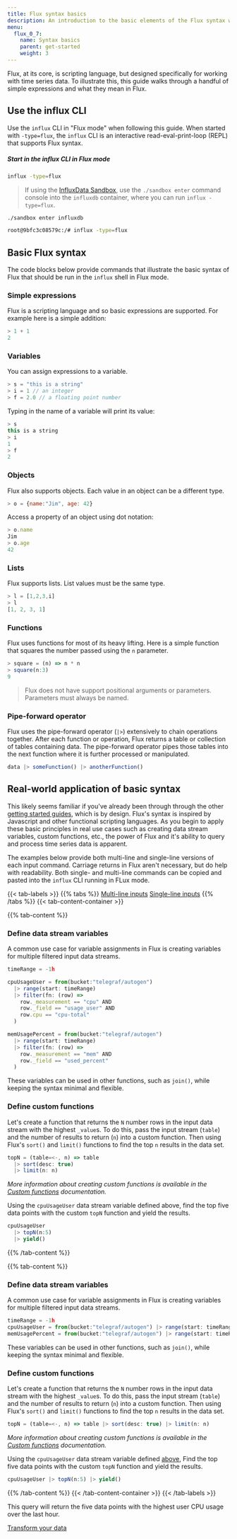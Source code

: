 ```yaml
---
title: Flux syntax basics
description: An introduction to the basic elements of the Flux syntax with real-world application examples.
menu:
  flux_0_7:
    name: Syntax basics
    parent: get-started
    weight: 3
---
```



Flux, at its core, is scripting language, but designed specifically for working with time series data.
To illustrate this, this guide walks through a handful of simple expressions and what they mean in Flux.

## Use the influx CLI
Use the `influx` CLI in "Flux mode" when following this guide.
When started with `-type=flux`, the `influx` CLI is an interactive read-eval-print-loop (REPL) that supports Flux syntax.

##### Start in the influx CLI in Flux mode
```bash
influx -type=flux
```

> If using the [InfluxData Sandbox](/platform/installation/sandbox-install), use the
> `./sandbox enter` command console into the `influxdb` container, where you can run `influx -type=flux`.
>
```bash
./sandbox enter influxdb

root@9bfc3c08579c:/# influx -type=flux
```

## Basic Flux syntax
The code blocks below provide commands that illustrate the basic syntax of Flux
that should be run in the `influx` shell in Flux mode.

### Simple expressions
Flux is a scripting language and so basic expressions are supported.
For example here is a simple addition:

```js
> 1 + 1
2
```

### Variables
You can assign expressions to a variable.

```js
> s = "this is a string"
> i = 1 // an integer
> f = 2.0 // a floating point number
```

Typing in the name of a variable will print its value:

```js
> s
this is a string
> i
1
> f
2
```

### Objects
Flux also supports objects. Each value in an object can be a different type.

```js
> o = {name:"Jim", age: 42}
```

Access a property of an object using dot notation:

```js
> o.name
Jim
> o.age
42
```

### Lists
Flux supports lists. List values must be the same type.

```js
> l = [1,2,3,i]
> l
[1, 2, 3, 1]
```

### Functions
Flux uses functions for most of its heavy lifting.
Here is a simple function that squares the number passed using the `n` parameter.

```js
> square = (n) => n * n
> square(n:3)
9
```

> Flux does not have support positional arguments or parameters.
> Parameters must always be named.

### Pipe-forward operator
Flux uses the pipe-forward operator (`|>`) extensively to chain operations together.
After each function or operation, Flux returns a table or collection of tables containing data.
The pipe-forward operator pipes those tables into the next function where it is further processed or manipulated.

```js
data |> someFunction() |> anotherFunction()
```

## Real-world application of basic syntax
This likely seems familiar if you've already been through through the other [getting started guides](/flux/v0.7/introduction/getting-started), which is by design.
Flux's syntax is inspired by Javascript and other functional scripting languages.
As you begin to apply these basic principles in real use cases such as creating data stream variables,
custom functions, etc., the power of Flux and it's ability to query and process time series data is apparent.

The examples below provide both multi-line and single-line versions of each input command.
Carriage returns in Flux aren't necessary, but do help with readability.
Both single- and multi-line commands can be copied and pasted into the `influx` CLI running in FLux mode.

{{< tab-labels >}}
  {{% tabs %}}
  [Multi-line inputs](#)
  [Single-line inputs](#)
  {{% /tabs %}}
{{< tab-content-container >}}

{{% tab-content %}}
### Define data stream variables
A common use case for variable assignments in Flux is creating variables for multiple filtered input data streams.

```js
timeRange = -1h

cpuUsageUser = from(bucket:"telegraf/autogen")
  |> range(start: timeRange)
  |> filter(fn: (row) =>
    row._measurement == "cpu" AND
    row._field == "usage_user" AND
    row.cpu == "cpu-total"
  )

memUsagePercent = from(bucket:"telegraf/autogen")
  |> range(start: timeRange)
  |> filter(fn: (row) =>
    row._measurement == "mem" AND
    row._field == "used_percent"
  )
```

These variables can be used in other functions, such as  `join()`, while keeping the syntax minimal and flexible.

### Define custom functions
Let's create a function that returns the `N` number rows in the input data stream with the highest `_value`s.
To do this, pass the input stream (`table`) and the number of results to return (`n`) into a custom function.
Then using Flux's `sort()` and `limit()` functions to find the top `n` results in the data set.

```js
topN = (table=<-, n) => table
  |> sort(desc: true)
  |> limit(n: n)
```

_More information about creating custom functions is available in the [Custom functions](#) documentation._

Using the `cpuUsageUser` data stream variable defined above, find the top five data
points with the custom `topN` function and yield the results.

```js
cpuUsageUser
  |> topN(n:5)
  |> yield()
```
{{% /tab-content %}}

{{% tab-content %}}
### Define data stream variables
A common use case for variable assignments in Flux is creating variables for multiple filtered input data streams.

```js
timeRange = -1h
cpuUsageUser = from(bucket:"telegraf/autogen") |> range(start: timeRange) |> filter(fn: (row) => row._measurement == "cpu" AND row._field == "usage_user" AND row.cpu == "cpu-total")
memUsagePercent = from(bucket:"telegraf/autogen") |> range(start: timeRange) |> filter(fn: (row) => row._measurement == "mem" AND row._field == "used_percent")
```

These variables can be used in other functions, such as  `join()`, while keeping the syntax minimal and flexible.

### Define custom functions
Let's create a function that returns the `N` number rows in the input data stream with the highest `_value`s.
To do this, pass the input stream (`table`) and the number of results to return (`n`) into a custom function.
Then using Flux's `sort()` and `limit()` functions to find the top `n` results in the data set.

```js
topN = (table=<-, n) => table |> sort(desc: true) |> limit(n: n)
```

_More information about creating custom functions is available in the [Custom functions](#) documentation._

Using the `cpuUsageUser` data stream variable defined [above](#define-data-stream-variables),
Find the top five data points with the custom `topN` function and yield the results.

```js
cpuUsageUser |> topN(n:5) |> yield()
```
{{% /tab-content %}}
{{< /tab-content-container >}}
{{< /tab-labels >}}

This query will return the five data points with the highest user CPU usage over the last hour.

<div class="page-nav-btns">
  <a class="btn prev" href="/flux/v0.7/introduction/getting-started/transform-data/">Transform your data</a>
</div>

